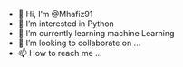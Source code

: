 - 👋 Hi, I’m @Mhafiz91
- 👀 I’m interested in Python
- 🌱 I’m currently learning machine Learning
- 💞️ I’m looking to collaborate on ...
- 📫 How to reach me ...

<!---
Mhafiz91/Mhafiz91 is a ✨ special ✨ repository because its `README.md` (this file) appears on your GitHub profile.
You can click the Preview link to take a look at your changes.
--->
